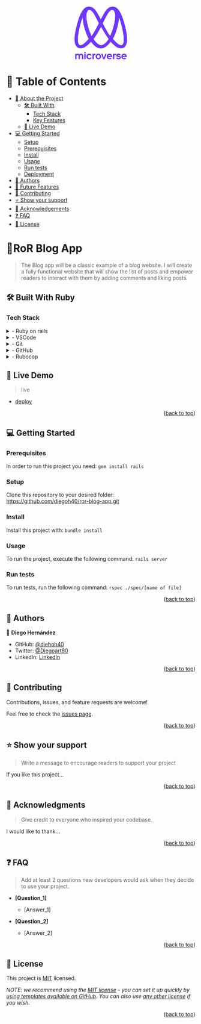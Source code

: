 <a name="Capstone Ruby"></a>

<div align="center">

  <img src="murple_logo.png" alt="logo" width="140"  height="auto" />
  <br/>

 
</div>

# 📗 Table of Contents

- [📖 About the Project](#about-project)
  - [🛠 Built With](#built-with)
    - [Tech Stack](#tech-stack)
    - [Key Features](#key-features)
  - [🚀 Live Demo](#live-demo)
- [💻 Getting Started](#getting-started)
  - [Setup](#setup)
  - [Prerequisites](#prerequisites)
  - [Install](#install)
  - [Usage](#usage)
  - [Run tests](#run-tests)
  - [Deployment](#triangular_flag_on_post-deployment)
- [👥 Authors](#authors)
- [🔭 Future Features](#future-features)
- [🤝 Contributing](#contributing)
- [⭐️ Show your support](#support)
- [🙏 Acknowledgements](#acknowledgements)
- [❓ FAQ](#faq)
- [📝 License](#license)


# 📖RoR Blog App <a name="about-project"></a>

>The Blog app will be a classic example of a blog website. I will create a fully functional website that will show the list of posts and empower readers to interact with them by adding comments and liking posts.


## 🛠 Built With <a name="built-with">Ruby</a>

### Tech Stack <a name="tech-stack"></a>



<details>
  <summary>- Ruby on rails</summary>
  
</details>
<details>
  <summary>- VSCode</summary>
 
</details>

<details>
<summary>- Git</summary>

</details>
<details>
<summary>- GitHub</summary>

</details>
<details>
<summary>- Rubocop</summary>

</details>


## 🚀 Live Demo <a name="live-demo"></a>

> live 

- [deploy]()

<p align="right">(<a href="#readme-top">back to top</a>)</p>


## 💻 Getting Started <a name="getting-started"></a>


### Prerequisites

In order to run this project you need:
`gem install rails`
<!--
Example command:

```sh
 gem install rails
```
 -->

### Setup

Clone this repository to your desired folder:
https://github.com/diegoh40/ror-blog-app.git
<!--
Example commands:

```sh
  cd my-folder
  git clone https://github.com/diegoh40/ruby-capstone.git
```
--->

### Install

Install this project with:
`bundle install`
<!--
Example command:

```sh
  cd my-project
  gem install
```
--->

### Usage

To run the project, execute the following command:
`rails server`
<!--
Example command:

```sh
  rails server
```
--->

### Run tests

To run tests, run the following command:
`rspec ./spec/[name of file]`
<!--
Example command:

```sh
  bin/rails test test/models/article_test.rb
```
--->



<p align="right">(<a href="#readme-top">back to top</a>)</p>

<!-- AUTHORS -->

## 👥 Authors <a name="authors"></a>


👤 **Diego Hernández**
- GitHub: [@diehoh40](https://github.com/diegoh40)
- Twitter: [@Diegoart80](https://twitter.com/Diegoart80)
- LinkedIn: [LinkedIn](https://www.linkedin.com/in/diegoarturoh/)


<p align="right">(<a href="#readme-top">back to top</a>)</p>

<!-- FUTURE FEATURES -->
<!-- CONTRIBUTING -->

## 🤝 Contributing <a name="contributing"></a>

Contributions, issues, and feature requests are welcome!

Feel free to check the [issues page](../../issues/).

<p align="right">(<a href="#readme-top">back to top</a>)</p>

<!-- SUPPORT -->

## ⭐️ Show your support <a name="support"></a>

> Write a message to encourage readers to support your project

If you like this project...

<p align="right">(<a href="#readme-top">back to top</a>)</p>

<!-- ACKNOWLEDGEMENTS -->

## 🙏 Acknowledgments <a name="acknowledgements"></a>

> Give credit to everyone who inspired your codebase.

I would like to thank...

<p align="right">(<a href="#readme-top">back to top</a>)</p>

<!-- FAQ (optional) -->

## ❓ FAQ <a name="faq"></a>

> Add at least 2 questions new developers would ask when they decide to use your project.

- **[Question_1]**

  - [Answer_1]

- **[Question_2]**

  - [Answer_2]

<p align="right">(<a href="#readme-top">back to top</a>)</p>

<!-- LICENSE -->

## 📝 License <a name="license"></a>

This project is [MIT](./LICENSE) licensed.

_NOTE: we recommend using the [MIT license](https://choosealicense.com/licenses/mit/) - you can set it up quickly by [using templates available on GitHub](https://docs.github.com/en/communities/setting-up-your-project-for-healthy-contributions/adding-a-license-to-a-repository). You can also use [any other license](https://choosealicense.com/licenses/) if you wish._

<p align="right">(<a href="#readme-top">back to top</a>)</p>

